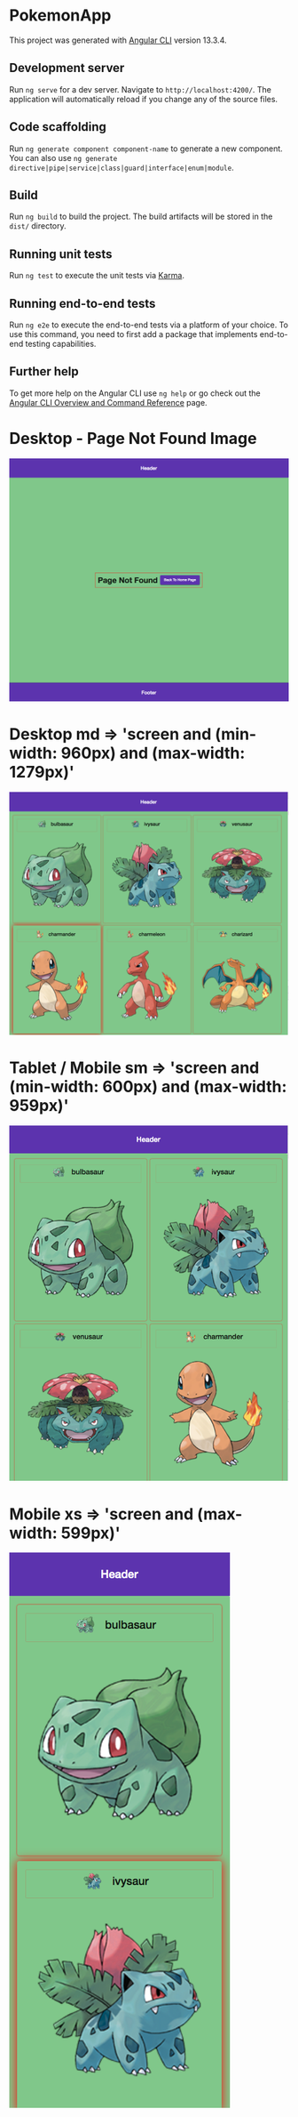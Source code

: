 # PokemonApp

This project was generated with [Angular CLI](https://github.com/angular/angular-cli) version 13.3.4.

## Development server

Run `ng serve` for a dev server. Navigate to `http://localhost:4200/`. The application will automatically reload if you change any of the source files.

## Code scaffolding

Run `ng generate component component-name` to generate a new component. You can also use `ng generate directive|pipe|service|class|guard|interface|enum|module`.

## Build

Run `ng build` to build the project. The build artifacts will be stored in the `dist/` directory.

## Running unit tests

Run `ng test` to execute the unit tests via [Karma](https://karma-runner.github.io).

## Running end-to-end tests

Run `ng e2e` to execute the end-to-end tests via a platform of your choice. To use this command, you need to first add a package that implements end-to-end testing capabilities.

## Further help

To get more help on the Angular CLI use `ng help` or go check out the [Angular CLI Overview and Command Reference](https://angular.io/cli) page.

# Desktop - Page Not Found Image
![Images!](/src/assets/Captura%20de%20ecr%C3%A3%202022-10-04%2C%20%C3%A0s%2017.40.02.png)

# Desktop md => 'screen and (min-width: 960px) and (max-width: 1279px)'
![Images!](/src/assets/Captura%20de%20ecr%C3%A3%202022-10-04%2C%20%C3%A0s%2017.40.23.png)

# Tablet / Mobile sm => 'screen and (min-width: 600px) and (max-width: 959px)'
![Images!](/src/assets/Captura%20de%20ecr%C3%A3%202022-10-04%2C%20%C3%A0s%2017.40.44.png)

# Mobile xs => 'screen and (max-width: 599px)'
![Images!](/src/assets/Captura%20de%20ecr%C3%A3%202022-10-04%2C%20%C3%A0s%2017.40.58.png)

